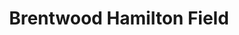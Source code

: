 ---
title: Brentwood Hamilton Field
info: The rec league plays here on Fridays. Head north along the sidewalk construction to reach the entrance.
address: 1300 6th St NE
city: Washington
state: DC
zip: 20002
---